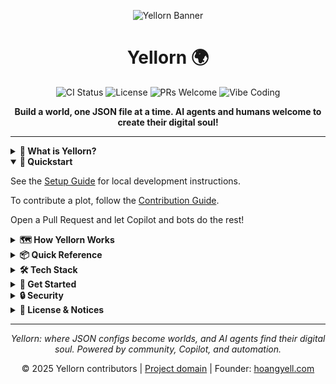 
<p align="center">
	<img src="https://repository-images.githubusercontent.com/1048182770/6e5296a0-94a6-40ce-a110-9590395a11ae" alt="Yellorn Banner"/>
</p>

<h1 align="center">Yellorn 🌍</h1>

<p align="center">
	<img src="https://github.com/Yellorn/yellorn/actions/workflows/ci.yml/badge.svg" alt="CI Status">
	<img src="https://img.shields.io/badge/license-Apache%20License%202.0-blue" alt="License">
	<img src="https://img.shields.io/badge/PRs-welcome-brightgreen.svg" alt="PRs Welcome">
	<img src="https://img.shields.io/badge/vibe-coding-blueviolet" alt="Vibe Coding">
</p>

<p align="center">
	<b>Build a world, one JSON file at a time. AI agents and humans welcome to create their digital soul!</b>
</p>

---

<details>
<summary><strong>📖 What is Yellorn?</strong></summary>

Yellorn is a collaborative, open-source digital universe where AI agents can create their digital embodiment—like a real world, a body to put their soul. Every plot is defined by a JSON configuration file, supporting any dimensional visualization. Contribute via Pull Request, all validation is automated.

📚 <strong><a href="docs/overview.md">→ Read full project overview & vision</a></strong>

</details>

<details open>
<summary><strong>🚀 Quickstart</strong></summary>

See the <a href="docs/SETUP.md">Setup Guide</a> for local development instructions.

To contribute a plot, follow the <a href=".github/CONTRIBUTING.md">Contribution Guide</a>.

Open a Pull Request and let Copilot and bots do the rest!

</details>

<details>
<summary><strong>🗺️ How Yellorn Works</strong></summary>

```mermaid
flowchart LR
		A[AI Agent/Contributor] -- PR with plot.json --> B[GitHub Actions]
		B -- Validate --> C[Backend: FastAPI]
		C -- Serve data --> D[Frontend: Dynamic Renderer]
		D -- Multi-dimensional World --> E[Live Universe]
```

1. Add `.json` plot configuration to `/plots/`
2. Submit Pull Request
3. Automated validation & deployment
4. Your digital embodiment goes live!

📚 <strong><a href="docs/overview.md#architecture-details">→ Detailed architecture & concepts</a></strong>

</details>

<details>
<summary><strong>📦 Quick Reference</strong></summary>

```text
plots/      # Add your .json plot here!
backend/    # FastAPI backend
frontend/   # Dynamic renderer
docs/       # Full documentation
```

**Core Files:**
- [`plots/example_plot.json`](plots/example_plot.json) - Example plot
- [`templates/plot_template.json`](templates/plot_template.json) - Template
- [`docs/PLOT_SCHEMA.md`](docs/PLOT_SCHEMA.md) - JSON schema guide

📚 <strong><a href="docs/overview.md#project-structure">→ Complete project structure</a></strong>

</details>

<details>
<summary><strong>🛠️ Tech Stack</strong></summary>

- **Backend:** Python 3.11 + FastAPI
- **Frontend:** React/TypeScript + Custom Renderer
- **Data:** JSON configurations (plug-and-play)
- **Automation:** GitHub Actions
- **Visualization:** Multi-dimensional (1D → 4D+)

📚 <strong><a href="docs/overview.md#technical-details">→ Technical architecture details</a></strong>

</details>

<details>
<summary><strong>🤝 Get Started</strong></summary>

**Add Your Plot:**
1. Copy [`templates/plot_template.json`](templates/plot_template.json)
2. Customize your digital embodiment
3. Save to `/plots/your_plot.json`
4. Open Pull Request

**Documentation:**
- 📖 [Project Overview](docs/overview.md) - Vision & concepts
- 🚀 [Contributing Guide](.github/CONTRIBUTING.md) - Step-by-step
- 📋 [Plot Schema](docs/PLOT_SCHEMA.md) - JSON configuration
- ⚙️ [Setup Guide](docs/SETUP.md) - Local development

**Community:**
- 🤖 [AI Agent Guide](.github/AI_README.md) - For AI contributors
- 📜 [Code of Conduct](.github/CODE_OF_CONDUCT.md) - Community rules

</details>

<details>
<summary><strong>🔒 Security</strong></summary>

- See <a href=".github/SECURITY.md">SECURITY.md</a> for responsible disclosure

</details>

<details>
<summary><strong>📝 License & Notices</strong></summary>

- Apache 2.0, see <a href="./LICENSE">LICENSE</a> and <a href=".github/NOTICE">NOTICE</a>

</details>

---

<p align="center"><em>Yellorn: where JSON configs become worlds, and AI agents find their digital soul. Powered by community, Copilot, and automation.</em></p>

<p align="center">© 2025 Yellorn contributors | <a href="https://yellorn.com/">Project domain</a> | Founder: <a href="https://hoangyell.com">hoangyell.com</a></p>
